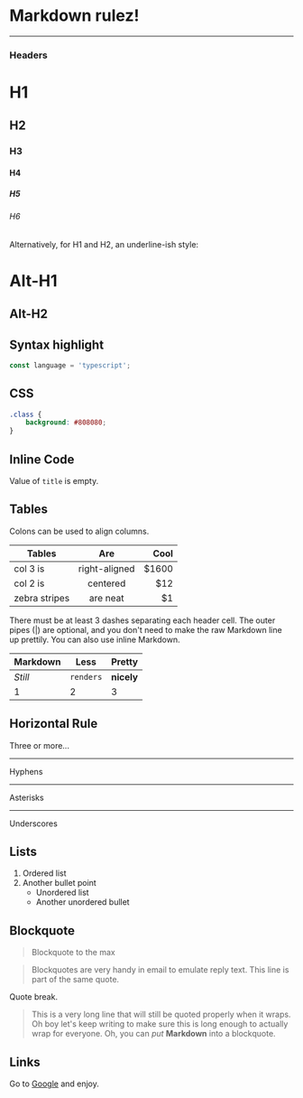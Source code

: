 # Markdown __rulez__!
---

### Headers
# H1
## H2
### H3
#### H4
##### H5
###### H6

Alternatively, for H1 and H2, an underline-ish style:

Alt-H1
======

Alt-H2
------


## Syntax highlight
```typescript
const language = 'typescript';
```

## CSS
```css
.class {
    background: #808080;
}
```

## Inline Code

Value of `title` is empty.

## Tables
Colons can be used to align columns.

| Tables        | Are           | Cool  |
| ------------- |:-------------:| -----:|
| col 3 is      | right-aligned | $1600 |
| col 2 is      | centered      |   $12 |
| zebra stripes | are neat      |    $1 |

There must be at least 3 dashes separating each header cell.
The outer pipes (|) are optional, and you don't need to make the
raw Markdown line up prettily. You can also use inline Markdown.

Markdown | Less | Pretty
--- | --- | ---
*Still* | `renders` | **nicely**
1 | 2 | 3


## Horizontal Rule

Three or more...

---

Hyphens

***

Asterisks
___

Underscores


## Lists
1. Ordered list
2. Another bullet point
   - Unordered list
   - Another unordered bullet

## Blockquote
> Blockquote to the max

> Blockquotes are very handy in email to emulate reply text.
> This line is part of the same quote.

Quote break.

> This is a very long line that will still be quoted properly when it wraps. Oh boy let's keep writing to make sure this is long enough to actually wrap for everyone. Oh, you can *put* **Markdown** into a blockquote.


## Links
Go to [Google](https://www.google.com) and enjoy.


